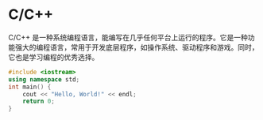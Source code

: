 # C/C++
C/C++ 是一种系统编程语言，能编写在几乎任何平台上运行的程序。它是一种功能强大的编程语言，常用于开发底层程序，如操作系统、驱动程序和游戏。同时，它也是学习编程的优秀选择。

```cpp
#include <iostream>
using namespace std;
int main() {
    cout << "Hello, World!" << endl;
    return 0;
}
```